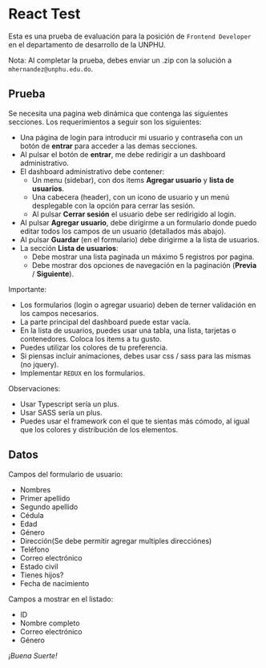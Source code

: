 # React Test

Esta es una prueba de evaluación para la posición de `Frontend Developer` en el departamento de desarrollo de la UNPHU.

Nota: Al completar la prueba, debes enviar un .zip con la solución a `mhernandez@unphu.edu.do`.

## Prueba

Se necesita una pagina web dinámica que contenga las siguientes secciones. Los requerimientos a seguir son los siguientes:

* Una página de login para introducir mi usuario y contraseña con un botón de **entrar** para acceder a las demas secciones.
* Al pulsar el botón de **entrar**, me debe redirigir a un dashboard administrativo.
* El dashboard administrativo debe contener:
    * Un menu (sidebar), con dos items  **Agregar usuario** y **lista de usuarios**.
    * Una cabecera (header), con un icono de usuario y un menú desplegable con la opción para cerrar las sesión. 
    * Al pulsar **Cerrar sesión** el usuario debe ser redirigido al login.
* Al pulsar **Agregar usuario**, debe dirigirme a un formulario donde puedo editar todos los campos de un usuario (detallados más abajo).
* Al pulsar **Guardar** (en el formulario) debe dirigirme a la lista de usuarios.
* La sección **Lista de usuarios**:
    * Debe mostrar una lista paginada un máximo 5 registros por pagina.
    * Debe mostrar dos opciones de navegación en la paginación (**Previa**  / **Siguiente**).

Importante:
* Los formularios (login o agregar usuario) deben de terner validación en los campos necesarios.
* La parte principal del dashboard puede estar vacía.
* En la lista de usuarios, puedes usar una tabla, una lista, tarjetas o contenedores. Coloca los items a tu gusto.
* Puedes utilizar los colores de tu preferencia.
* Si piensas incluir animaciones, debes usar css / sass para las mismas (no jquery).
* Implementar `REDUX` en los formularios.

Observaciones:
* Usar Typescript sería un plus.
* Usar SASS sería un plus.
* Puedes usar el framework con el que te sientas más cómodo, al igual que los colores y distribución de los elementos.


## Datos

Campos del formulario de usuario:
* Nombres
* Primer apellido
* Segundo apellido
* Cédula
* Edad
* Género
* Dirección(Se debe permitir agregar multiples direcciónes)
* Teléfono
* Correo electrónico
* Estado civil
* Tienes hijos?
* Fecha de nacimiento

Campos a mostrar en el listado:
* ID
* Nombre completo
* Correo electrónico
* Género


*¡Buena Suerte!*